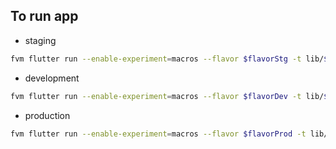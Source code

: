 ## To run app

- staging

```bash
fvm flutter run --enable-experiment=macros --flavor $flavorStg -t lib/$main_file.dart
```

- development

```bash
fvm flutter run --enable-experiment=macros --flavor $flavorDev -t lib/$main_file.dart
```

- production

```bash
fvm flutter run --enable-experiment=macros --flavor $flavorProd -t lib/$main_file.dart
```

